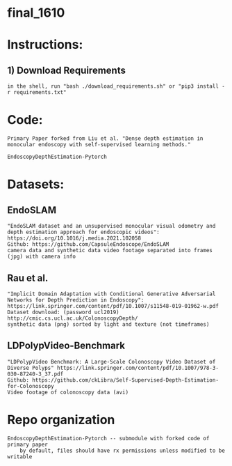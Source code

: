 # final_1610

# Instructions:
## 1) Download Requirements
    in the shell, run "bash ./download_requirements.sh" or "pip3 install -r requirements.txt"




# Code:

    Primary Paper forked from Liu et al. "Dense depth estimation in monocular endoscopy with self-supervised learning methods."
    
    EndoscopyDepthEstimation-Pytorch


# Datasets: 

## EndoSLAM
    "EndoSLAM dataset and an unsupervised monocular visual odometry and depth estimation approach for endoscopic videos": https://doi.org/10.1016/j.media.2021.102058
    Github: https://github.com/CapsuleEndoscope/EndoSLAM
    camera data and synthetic data video footage separated into frames (jpg) with camera info

## Rau et al. 
    "Implicit Domain Adaptation with Conditional Generative Adversarial Networks for Depth Prediction in Endoscopy": https://link.springer.com/content/pdf/10.1007/s11548-019-01962-w.pdf
    Dataset download: (password ucl2019)
    http://cmic.cs.ucl.ac.uk/ColonoscopyDepth/
    synthetic data (png) sorted by light and texture (not timeframes)

## LDPolypVideo-Benchmark
    "LDPolypVideo Benchmark: A Large-Scale Colonoscopy Video Dataset of Diverse Polyps" https://link.springer.com/content/pdf/10.1007/978-3-030-87240-3_37.pdf
    Github: https://github.com/ckLibra/Self-Supervised-Depth-Estimation-for-Colonoscopy
    Video footage of colonoscopy data (avi)

    

# Repo organization
    EndoscopyDepthEstimation-Pytorch -- submodule with forked code of primary paper 
        by default, files should have rx permissions unless modified to be writable





